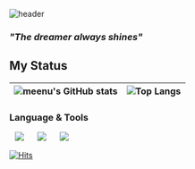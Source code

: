 ![header](https://capsule-render.vercel.app/api?type=waving&color=gradient&height=300&section=header&text=김민택%20meenu&fontSize=90)

### *"The dreamer always shines"*
<!-- ### Hi there 👋 -->
## My Status
|![meenu's GitHub stats](https://github-readme-stats.vercel.app/api?username=taek0622&show_icons=true&theme=vision-friendly-dark)|![Top Langs](https://github-readme-stats.vercel.app/api/top-langs/?username=taek0622&layout=compact&theme=apprentice)|
|:-:|:-:|

### Language & Tools

<!-- <code><a href="https://www.python.org/"><img height="20" src="https://raw.githubusercontent.com/github/explore/main/topics/python/python.png"></a></code> -->
<!-- <code><a href="https://www.djangoproject.com/"><img height="20" src="https://raw.githubusercontent.com/github/explore/main/topics/django/django.png"></a></code> -->
<!-- <code><a href="https://www.w3.org/html/logo/"><img height="20" src="https://raw.githubusercontent.com/github/explore/main/topics/html/html.png"></a></code> -->
<!-- <code><a href="https://www.w3.org/TR/CSS/#css"><img height="20" src="https://raw.githubusercontent.com/github/explore/main/topics/css/css.png"></a></code> -->
<!-- <code><a href="https://www.ecma-international.org/publications-and-standards/standards/ecma-262/"><img height="20" src="https://raw.githubusercontent.com/github/explore/main/topics/javascript/javascript.png"></a></code> -->
<!-- <code><a href="https://ko.reactjs.org/"><img height="20" src="https://raw.githubusercontent.com/github/explore/main/topics/react/react.png"></a></code> -->
<!-- <code><a href="https://www.gatsbyjs.com/"><img height="20" src="https://raw.githubusercontent.com/github/explore/main/topics/gatsby/gatsby.png"></a></code> -->
<!-- <code><a href="https://nodejs.org/ko/"><img height="20" src="https://raw.githubusercontent.com/github/explore/main/topics/nodejs/nodejs.png"></a></code> -->
<!-- <code><a href="https://www.nginx.com/"><img height="20" src="https://raw.githubusercontent.com/github/explore/main/topics/nginx/nginx.png"></a></code> -->
<!-- <code><a href="https://www.mysql.com/"><img height="20" src="https://raw.githubusercontent.com/github/explore/main/topics/mysql/mysql.png"></a></code> -->
<!-- <code><a href="https://www.php.net/"><img height="20" src="https://raw.githubusercontent.com/github/explore/main/topics/php/php.png"></a></code> -->
<!-- <code><a href="https://www.raspberrypi.org/"><img height="20" src="https://raw.githubusercontent.com/github/explore/main/topics/raspberry-pi/raspberry-pi.png"></a></code> -->
<!-- <code><a href="https://en.cppreference.com/w/"><img height="20" src="https://raw.githubusercontent.com/github/explore/main/topics/c/c.png"></a></code> -->
<!-- <code><a href="https://en.cppreference.com/w/"><img height="20" src="https://raw.githubusercontent.com/github/explore/main/topics/cpp/cpp.png"></a></code> -->
<!-- <code><a href="https://opencv.org/"><img height="20" src="https://raw.githubusercontent.com/github/explore/main/topics/opencv/opencv.png"></a></code>
<code><a href="https://docs.microsoft.com/ko-kr/dotnet/csharp/"><img height="20" src="https://raw.githubusercontent.com/github/explore/main/topics/csharp/csharp.png"></a></code> -->
<!-- <code><a href="https://unity.com/kr"><img height="20" src="https://raw.githubusercontent.com/github/explore/main/topics/unity/unity.png"></a></code> -->
<!-- <code><a href="https://www.java.com/ko/"><img height="20" src="https://raw.githubusercontent.com/github/explore/main/topics/java/java.png"></a></code> -->
<!-- <code><a href="https://kotlinlang.org/"><img height="20" src="https://raw.githubusercontent.com/github/explore/main/topics/kotlin/kotlin.png"></a></code> -->
<!-- <code><a href="https://developer.android.com/?hl=ko"><img height="20" src="https://raw.githubusercontent.com/github/explore/main/topics/android/android.png"></a></code> -->
<!-- <code><a href="https://www.figma.com/"><img height="20" src="https://raw.githubusercontent.com/github/explore/main/topics/figma/figma.png"></a></code> -->
<!-- <code><a href="https://www.apple.com/kr/ios/ios-15/?&mtid=209254jz40384&aosid=p238&mnid=syhAQKB4F-dc_mtid_209254jz40384_pcrid_554814771341_pgrid_128369994841_&cid=wwa-kr-kwgo-iphone-Brand-iOS-iOS-"><img height="20" src="https://raw.githubusercontent.com/github/explore/main/topics/ios/ios.png"></a></code> -->
<!-- <code><a href="https://developer.apple.com/kr/swift/"><img height="20" src="https://raw.githubusercontent.com/github/explore/main/topics/swift/swift.png"></a></code> -->
<!-- <code><a href="https://developer.apple.com/kr/xcode/swiftui/"><img height="20" src="https://raw.githubusercontent.com/github/explore/main/topics/swiftui/swiftui.png"></a></code> -->
<img
     src="http://img.shields.io/badge/-iOS-000000?style=flat&logo=iOS&logoColor=white"
     style="height : auto; margin-left : 10px; margin-right : 10px;"/>
<img
     src="http://img.shields.io/badge/-Swift-F05138?style=flat&logo=Swift&logoColor=white"
     style="height : auto; margin-left : 10px; margin-right : 10px;"/>
<img 
     src="http://img.shields.io/badge/-SwiftUI-1E88E5?style=flat&logo=Swift&logoColor=black"
     style="height : auto; margin-left : 10px; margin-right : 10px;"/>
     
[![Hits](https://hits.seeyoufarm.com/api/count/incr/badge.svg?url=https%3A%2F%2Fgithub.com%2Ftaek0622&count_bg=%2379C83D&title_bg=%23555555&icon=&icon_color=%23E7E7E7&title=hits&edge_flat=false)](https://hits.seeyoufarm.com)
<!--
**taek0622/taek0622** is a ✨ _special_ ✨ repository because its `README.md` (this file) appears on your GitHub profile.

Here are some ideas to get you started:

- 🔭 I’m currently working on ...
- 🌱 I’m currently learning ...
- 👯 I’m looking to collaborate on ...
- 🤔 I’m looking for help with ...
- 💬 Ask me about ...
- 📫 How to reach me: ...
- 😄 Pronouns: ...
- ⚡ Fun fact: ...
-->
